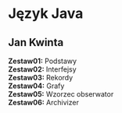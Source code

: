 Język Java
==========

Jan Kwinta
----------

**Zestaw01:** Podstawy  
**Zestaw02:** Interfejsy  
**Zestaw03:** Rekordy  
**Zestaw04:** Grafy  
**Zestaw05:** Wzorzec obserwator  
**Zestaw06:** Archivizer  
